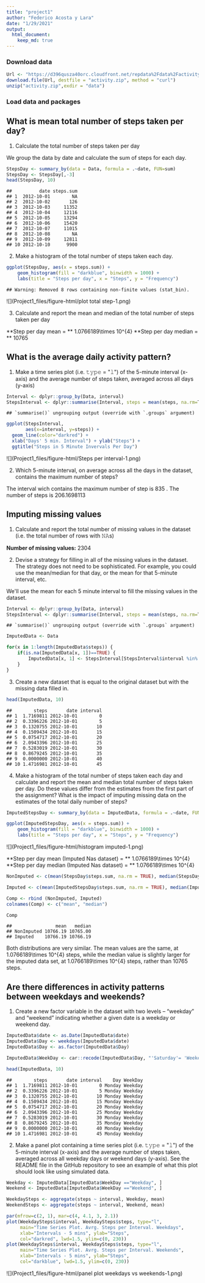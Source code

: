 ```yaml
---
title: "project1"
author: "Federico Acosta y Lara"
date: "1/29/2021"
output: 
  html_document:
    keep_md: true
---
```




### Download data

```r
Url <- "https://d396qusza40orc.cloudfront.net/repdata%2Fdata%2Factivity.zip"
download.file(Url, destfile = "activity.zip", method = "curl")
unzip("activity.zip",exdir = "data")
```


### Load data and packages



## What is mean total number of steps taken per day?

1. Calculate the total number of steps taken per day

We group the data by date and calculate the sum of steps for each day.

```r
StepsDay <- summary_by(data = Data, formula = .~date, FUN=sum)
StepsDay <- StepsDay[,-3]
head(StepsDay, 10)
```

```
##          date steps.sum
## 1  2012-10-01        NA
## 2  2012-10-02       126
## 3  2012-10-03     11352
## 4  2012-10-04     12116
## 5  2012-10-05     13294
## 6  2012-10-06     15420
## 7  2012-10-07     11015
## 8  2012-10-08        NA
## 9  2012-10-09     12811
## 10 2012-10-10      9900
```

2. Make a histogram of the total number of steps taken each day. 


```r
ggplot(StepsDay, aes(x = steps.sum)) +
    geom_histogram(fill = "darkblue", binwidth = 1000) +
    labs(title = "Steps per day", x = "Steps", y = "Frequency")
```

```
## Warning: Removed 8 rows containing non-finite values (stat_bin).
```

![](Project1_files/figure-html/plot total step-1.png)<!-- -->

3. Calculate and report the mean and median of the total number of steps taken per day

**Step per day mean = ** 1.0766189\times 10^{4}
**Step per day median = ** 10765


## What is the average daily activity pattern?

1. Make a time series plot (i.e. 𝚝𝚢𝚙𝚎 = "𝚕") of the 5-minute interval (x-axis) and the average number of steps taken, averaged across all days (y-axis)


```r
Interval <- dplyr::group_by(Data, interval)
StepsInterval <- dplyr::summarise(Interval, steps = mean(steps, na.rm=T))
```

```
## `summarise()` ungrouping output (override with `.groups` argument)
```

```r
ggplot(StepsInterval, 
       aes(x=interval, y=steps)) +
  geom_line(color="darkred") +
  xlab("Days' 5 min. Interval") + ylab("Steps") +
  ggtitle("Steps in 5 Minute Invervals Per Day")
```

![](Project1_files/figure-html/Steps per interval-1.png)<!-- -->

2. Which 5-minute interval, on average across all the days in the dataset, contains the maximum number of steps?

The interval wich contains the maximum number of step is 835 . The number of steps is 206.1698113


## Imputing missing values

1. Calculate and report the total number of missing values in the dataset (i.e. the total number of rows with 𝙽𝙰s)

**Number of missing values:** 2304


2. Devise a strategy for filling in all of the missing values in the dataset. The strategy does not need to be sophisticated. For example, you could use the mean/median for that day, or the mean for that 5-minute interval, etc.

We'll use the mean for each 5 minute interval to fill the missing values in the dataset.


```r
Interval <- dplyr::group_by(Data, interval)
StepsInterval <- dplyr::summarise(Interval, steps = mean(steps, na.rm=T))
```

```
## `summarise()` ungrouping output (override with `.groups` argument)
```

```r
ImputedData <- Data

for(x in 1:length(ImputedData$steps)) {
    if(is.na(ImputedData[x, 1])==TRUE) {
        ImputedData[x, 1] <- StepsInterval[StepsInterval$interval %in% ImputedData[x, 3], 2]
    }
}
```


3. Create a new dataset that is equal to the original dataset but with the missing data filled in.


```r
head(ImputedData, 10)
```

```
##        steps       date interval
## 1  1.7169811 2012-10-01        0
## 2  0.3396226 2012-10-01        5
## 3  0.1320755 2012-10-01       10
## 4  0.1509434 2012-10-01       15
## 5  0.0754717 2012-10-01       20
## 6  2.0943396 2012-10-01       25
## 7  0.5283019 2012-10-01       30
## 8  0.8679245 2012-10-01       35
## 9  0.0000000 2012-10-01       40
## 10 1.4716981 2012-10-01       45
```


4. Make a histogram of the total number of steps taken each day and calculate and report the mean and median total number of steps taken per day. Do these values differ from the estimates from the first part of the assignment? What is the impact of imputing missing data on the estimates of the total daily number of steps?



```r
ImputedStepsDay <- summary_by(data = ImputedData, formula = .~date, FUN=sum)

ggplot(ImputedStepsDay, aes(x = steps.sum)) +
    geom_histogram(fill = "darkblue", binwidth = 1000) +
    labs(title = "Steps per day", x = "Steps", y = "Frequency")
```

![](Project1_files/figure-html/histogram imputed-1.png)<!-- -->


**Step per day mean (Imputed Nas dataset) = ** 1.0766189\times 10^{4}
**Step per day median  (Imputed Nas dataset) = ** 1.0766189\times 10^{4}



```r
NonImputed <- c(mean(StepsDay$steps.sum, na.rm = TRUE), median(StepsDay$steps.sum, na.rm = TRUE))

Imputed <- c(mean(ImputedStepsDay$steps.sum, na.rm = TRUE), median(ImputedStepsDay$steps.sum, na.rm = TRUE))

Comp <- rbind (NonImputed, Imputed)
colnames(Comp) <- c("mean", "median")

Comp
```

```
##                mean   median
## NonImputed 10766.19 10765.00
## Imputed    10766.19 10766.19
```

Both distributions are very similar. The mean values are the same, at  1.0766189\times 10^{4} steps, while the median value is slightly larger for the imputed data set, at 1.0766189\times 10^{4} steps, rather than 10765 steps.

## Are there differences in activity patterns between weekdays and weekends?

1. Create a new factor variable in the dataset with two levels – “weekday” and “weekend” indicating whether a given date is a weekday or weekend day.



```r
ImputedData$date <- as.Date(ImputedData$date)
ImputedData$Day <- weekdays(ImputedData$date)
ImputedData$Day <- as.factor(ImputedData$Day)

ImputedData$WeekDay <- car::recode(ImputedData$Day, "'Saturday'= 'Weekend'; 'Sunday'= 'Weekend'; else = 'Weekday' ")

head(ImputedData, 10)
```

```
##        steps       date interval    Day WeekDay
## 1  1.7169811 2012-10-01        0 Monday Weekday
## 2  0.3396226 2012-10-01        5 Monday Weekday
## 3  0.1320755 2012-10-01       10 Monday Weekday
## 4  0.1509434 2012-10-01       15 Monday Weekday
## 5  0.0754717 2012-10-01       20 Monday Weekday
## 6  2.0943396 2012-10-01       25 Monday Weekday
## 7  0.5283019 2012-10-01       30 Monday Weekday
## 8  0.8679245 2012-10-01       35 Monday Weekday
## 9  0.0000000 2012-10-01       40 Monday Weekday
## 10 1.4716981 2012-10-01       45 Monday Weekday
```

2. Make a panel plot containing a time series plot (i.e. 𝚝𝚢𝚙𝚎 = "𝚕") of the 5-minute interval (x-axis) and the average number of steps taken, averaged across all weekday days or weekend days (y-axis). See the README file in the GitHub repository to see an example of what this plot should look like using simulated data.


```r
Weekday <- ImputedData[ImputedData$WeekDay =="Weekday", ]
Weekend <- ImputedData[ImputedData$WeekDay =="Weekend", ]

WeekdaySteps <- aggregate(steps ~ interval, Weekday, mean)
WeekendSteps <- aggregate(steps ~ interval, Weekend, mean)
```



```r
par(mfrow=c(2, 1), mar=c(4, 4.1, 3, 2.1))
plot(WeekdaySteps$interval, WeekdaySteps$steps, type="l",
     main="Time Series Plot. Avrg. Steps per Interval. Weekdays",
     xlab="Intervals - 5 mins", ylab="Steps",
     col="darkred", lwd=1.5, ylim=c(0, 230))
plot(WeekdaySteps$interval, WeekdaySteps$steps, type="l",
     main="Time Series Plot. Avrg. Steps per Interval. Weekends",
     xlab="Intervals - 5 mins", ylab="Steps",
     col="darkblue", lwd=1.5, ylim=c(0, 230))
```

![](Project1_files/figure-html/panel plot weekdays vs weekends-1.png)<!-- -->

